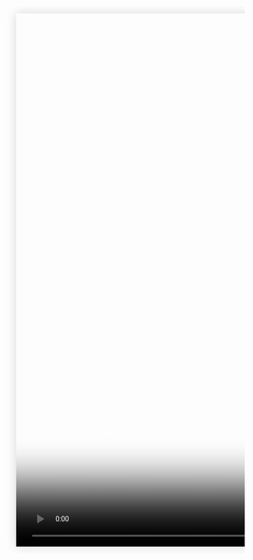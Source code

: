 <div
    class="columns is-8 mb-6 px-3 py-0 is-centered is-align-items-center is-multiline">
    <div class="column is-10 is-full-touch py-0 has-text-centered">
      <figure
        class="image mx-0 pt-0 my-0">
        <video
          id="datami-video-presentation"
          width="1921"
          height="1080"
          style="box-shadow: 0 0 20px #D7D7D7;"
          poster="https://raw.githubusercontent.com/multi-coop/datami-website-content/images/logos/logo-DATAMI-rect-colors-03.png"
          controls>
          <!-- <source
            src="http://localhost:8800/statics/videos/DATAMI_TUTORIEL-FR.mp4"
            type="video/mp4"> -->
          <source
            src="https://raw.githubusercontent.com/multi-coop/datami-website-content/main/videos/DATAMI_TUTORIEL-FR.mp4#t=0,135"
            type="video/mp4">
        </video>
      </figure>
    </div>
</div>
